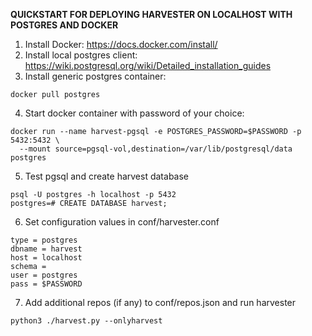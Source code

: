 **QUICKSTART FOR DEPLOYING HARVESTER ON LOCALHOST WITH POSTGRES AND DOCKER**

1. Install Docker: https://docs.docker.com/install/
2. Install local postgres client: https://wiki.postgresql.org/wiki/Detailed_installation_guides
3. Install generic postgres container:
``` shell
docker pull postgres
```
4. Start docker container with password of your choice:
``` shell
docker run --name harvest-pgsql -e POSTGRES_PASSWORD=$PASSWORD -p 5432:5432 \
  --mount source=pgsql-vol,destination=/var/lib/postgresql/data postgres
```
5. Test pgsql and create harvest database
``` shell
psql -U postgres -h localhost -p 5432
postgres=# CREATE DATABASE harvest;
```
6. Set configuration values in conf/harvester.conf
```shell
type = postgres
dbname = harvest
host = localhost
schema =
user = postgres
pass = $PASSWORD
```
7. Add additional repos (if any) to conf/repos.json and run harvester
``` shell
python3 ./harvest.py --onlyharvest
```

